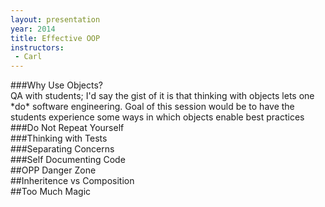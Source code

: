```yaml
---
layout: presentation
year: 2014
title: Effective OOP
instructors:
 - Carl
---
```


<section markdown="block">
###Why Use Objects?
<aside class="notes" markdown="block">
QA with students; I'd say the gist of it is that thinking with objects lets one *do* software engineering.  Goal of this session would be to have the students experience some ways in which objects enable best practices
</aside>
<section>

<section markdown="block">
###Do Not Repeat Yourself
</section>

<section markdown="block">
###Thinking with Tests
</section>

<section markdown="block">
###Separating Concerns
</section>

<section markdown="block">
###Self Documenting Code
</section>

<section markdown="block">
##OPP Danger Zone
</section>

<section markdown="block">
##Inheritence vs Composition
</section>

<section markdown="block">
##Too Much Magic
</section>
